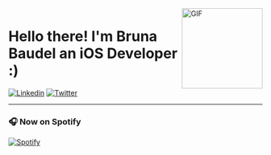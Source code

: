
<img align="right" alt="GIF" height="160px" src="https://octodex.github.com/images/octonaut.jpg" />

# Hello there! I'm Bruna Baudel an iOS Developer :)

[![Linkedin](https://img.shields.io/badge/Linkedin-0077B5?style=for-the-badge&logo=linkedin&logoColor=white)](https://www.linkedin.com/in/brunabaudel/)
[![Twitter](https://img.shields.io/badge/Twitter-1DA1F2?style=for-the-badge&logo=twitter&logoColor=white)](https://twitter.com/brunacarolinabs)

---

### 🎧 Now on Spotify

[![Spotify](https://novatorem-gold-one.vercel.app/api/spotify)](https://open.spotify.com/user/22fnyjocdplq6kxcyo3be5afy)

<!--
<img align="right" alt="GIF" height="270px" src="https://media.giphy.com/media/J5B1Y8QZnzXXbLQIBu/giphy.gif" />
**brunabaudel/brunabaudel** is a ✨ _special_ ✨ repository because its `README.md` (this file) appears on your GitHub profile.

Here are some ideas to get you started:

- 🔭 I’m currently working on ...
- 🌱 I’m currently learning ...
- 👯 I’m looking to collaborate on ...
- 🤔 I’m looking for help with ...
- 💬 Ask me about ...
- 📫 How to reach me: ...
- 😄 Pronouns: ...
- ⚡ Fun fact: ...
-->
